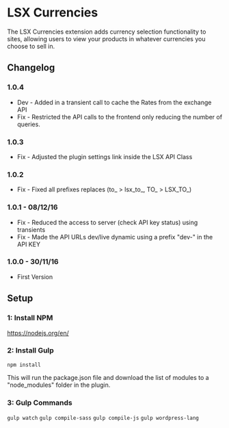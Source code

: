 # LSX Currencies

The LSX Currencies extension adds currency selection functionality to sites, allowing users to view your products in whatever currencies you choose to sell in.

## Changelog

### 1.0.4
 * Dev - Added in a transient call to cache the Rates from the exchange API
 * Fix - Restricted the API calls to the frontend only reducing the number of queries.

### 1.0.3
* Fix - Adjusted the plugin settings link inside the LSX API Class

### 1.0.2
* Fix - Fixed all prefixes replaces (to_ > lsx_to_, TO_ > LSX_TO_)

### 1.0.1 - 08/12/16
* Fix - Reduced the access to server (check API key status) using transients
* Fix - Made the API URLs dev/live dynamic using a prefix "dev-" in the API KEY

### 1.0.0 - 30/11/16
* First Version

## Setup

### 1: Install NPM
https://nodejs.org/en/

### 2: Install Gulp
`npm install`

This will run the package.json file and download the list of modules to a "node_modules" folder in the plugin.

### 3: Gulp Commands
`gulp watch`
`gulp compile-sass`
`gulp compile-js`
`gulp wordpress-lang`